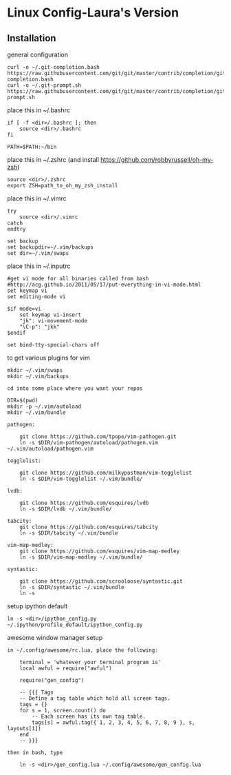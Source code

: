 Linux Config-Laura's Version
===

Installation
---

general configuration

    curl -o ~/.git-completion.bash https://raw.githubusercontent.com/git/git/master/contrib/completion/git-completion.bash
    curl -o ~/.git-prompt.sh https://raw.githubusercontent.com/git/git/master/contrib/completion/git-prompt.sh

place this in ~/.bashrc

    if [ -f <dir>/.bashrc ]; then
        source <dir>/.bashrc
    fi

    PATH=$PATH:~/bin

place this in ~/.zshrc (and install https://github.com/robbyrussell/oh-my-zsh)
    
    source <dir>/.zshrc
    export ZSH=path_to_oh_my_zsh_install

place this in ~/.vimrc

    try
        source <dir>/.vimrc
    catch
    endtry

    set backup
    set backupdir=~/.vim/backups
    set dir=~/.vim/swaps

place this in ~/.inputrc

    #get vi mode for all binaries called from bash
    #http://acg.github.io/2011/05/17/put-everything-in-vi-mode.html
    set keymap vi
    set editing-mode vi
    
    $if mode=vi
        set keymap vi-insert
        "jk": vi-movement-mode
        "\C-p": "jkk"
    $endif

    set bind-tty-special-chars off

to get various plugins for vim

    mkdir ~/.vim/swaps 
    mkdir ~/.vim/backups

    cd into some place where you want your repos

    DIR=$(pwd)
    mkdir -p ~/.vim/autoload
    mkdir ~/.vim/bundle

    pathogen:

        git clone https://github.com/tpope/vim-pathogen.git
        ln -s $DIR/vim-pathogen/autoload/pathogen.vim ~/.vim/autoload/pathogen.vim

    togglelist:

        git clone https://github.com/milkypostman/vim-togglelist
        ln -s $DIR/vim-togglelist ~/.vim/bundle/

    lvdb:

        git clone https://github.com/esquires/lvdb
        ln -s $DIR/lvdb ~/.vim/bundle/

    tabcity:
        git clone https://github.com/esquires/tabcity
        ln -s $DIR/tabcity ~/.vim/bundle

    vim-map-medley:
        git clone https://github.com/esquires/vim-map-medley
        ln -s $DIR/vim-map-medley ~/.vim/bundle/

    syntastic:

        git clone https://github.com/scrooloose/syntastic.git
        ln -s $DIR/syntastic ~/.vim/bundle
        ln -s 

setup ipython default

    ln -s <dir>/ipython_config.py ~/.ipython/profile_default/ipython_config.py

awesome window manager setup

    in ~/.config/awesome/rc.lua, place the following:

        terminal = 'whatever your terminal program is'
        local awful = require("awful")

        require("gen_config")

        -- {{{ Tags
        -- Define a tag table which hold all screen tags.
        tags = {}
        for s = 1, screen.count() do
            -- Each screen has its own tag table.
            tags[s] = awful.tag({ 1, 2, 3, 4, 5, 6, 7, 8, 9 }, s, layouts[1])
        end
        -- }}}

    then in bash, type

        ln -s <dir>/gen_config.lua ~/.config/awesome/gen_config.lua
